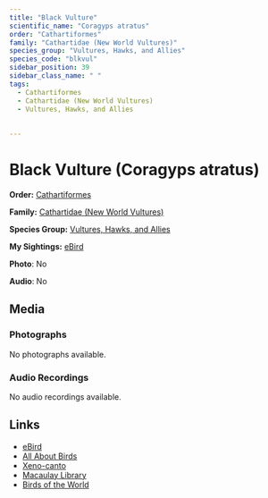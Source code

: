 ```yaml
---
title: "Black Vulture"
scientific_name: "Coragyps atratus"
order: "Cathartiformes"
family: "Cathartidae (New World Vultures)"
species_group: "Vultures, Hawks, and Allies"
species_code: "blkvul"
sidebar_position: 39
sidebar_class_name: " "
tags: 
  - Cathartiformes
  - Cathartidae (New World Vultures)
  - Vultures, Hawks, and Allies
  
  
---
```


# Black Vulture (Coragyps atratus)

**Order:** [Cathartiformes](/tags/cathartiformes)

**Family:** [Cathartidae (New World Vultures)](/tags/cathartidae-new-world-vultures)

**Species Group:** [Vultures, Hawks, and Allies](/tags/vultures-hawks-and-allies)

**My Sightings:** [eBird](https://ebird.org/lifelist?r=world&time=life&spp=blkvul)

**Photo**: No 

**Audio**: No

## Media
### Photographs
No photographs available.

### Audio Recordings
No audio recordings available.

## Links
* [eBird](https://ebird.org/species/blkvul) 
* [All About Birds](https://www.allaboutbirds.org/guide/blkvul) 
* [Xeno-canto](https://www.xeno-canto.org/species/coragyps-atratus) 
* [Macaulay Library](https://search.macaulaylibrary.org/catalog?taxonCode=blkvul&sort=rating_rank_desc)
* [Birds of the World](https://birdsoftheworld.org/bow/species/blkvul)
